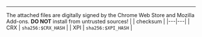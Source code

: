 

---

The attached files are digitally signed by the Chrome Web Store and Mozilla Add-ons. **DO NOT** install from untrusted sources!
| | checksum |
|---|---|
| CRX | `sha256:$CRX_HASH` |
| XPI | `sha256:$XPI_HASH` |

